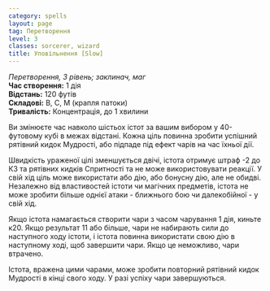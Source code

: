 ```yaml
---
category: spells
layout: page
tag: Перетворення
level: 3
classes: sorcerer, wizard
title: Уповільнення [Slow]
---
```


_Перетворення, 3 рівень; заклинач, маг_    
**Час створення:** 1 дія    
**Відстань:** 120 футів    
**Складові:** В, С, М (крапля патоки)    
**Тривалість:** Концентрація, до 1 хвилини    

Ви змінюєте час навколо шістьох істот за вашим вибором у 40-футовому кубі в межах відстані. Кожна ціль повинна зробити успішний рятівний кидок Мудрості, або підпаде під ефект чарів на час їхньої дії.    

Швидкість ураженої цілі зменшується двічі, істота отримує штраф -2 до КЗ та рятівних кидків Спритності та не може використовувати реакції. У свій хід ціль може використати або дію, або бонусну дію, але не обидві. Незалежно від властивостей істоти чи магічних предметів, істота не може зробити більше однієї атаки - ближнього бою чи далекобійної - у свій хід.    

Якщо істота намагається створити чари з часом чарування 1 дія, киньте к20. Якщо результат 11 або більше, чари не набирають сили до наступного ходу істоти, і істота повинна використати свою дію в наступному ході, щоб завершити чари. Якщо це неможливо, чари втрачено.    

Істота, вражена цими чарами, може зробити повторний рятівний кидок Мудрості в кінці свого ходу. У разі успіху чари завершуються. 
